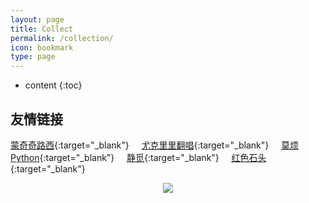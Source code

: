 ```yaml
---
layout: page
title: Collect
permalink: /collection/
icon: bookmark
type: page
---
```


* content
{:toc}

## 友情链接

[蒙奇奇路西](https://www.jianshu.com/u/ef21221a874d){:target="_blank"} &nbsp;&nbsp;&nbsp; [尤克里里翻唱](https://space.bilibili.com/171804021/channel/detail?cid=82518){:target="_blank"} &nbsp;&nbsp;&nbsp; [莫烦Python](https://morvanzhou.github.io/){:target="_blank"} &nbsp;&nbsp;&nbsp; [静觅](https://cuiqingcai.com/){:target="_blank"} &nbsp;&nbsp;&nbsp; [红色石头](http://redstonewill.com/){:target="_blank"}

<center class="half">
    <img src="{{ "/asserts/img/collect.jpg" | prepend: site.baseurl }}"/>
</center>





